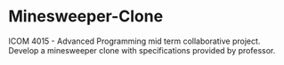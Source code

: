 # Minesweeper-Clone
ICOM 4015 - Advanced Programming mid term collaborative project. Develop a minesweeper clone with specifications provided by professor.
